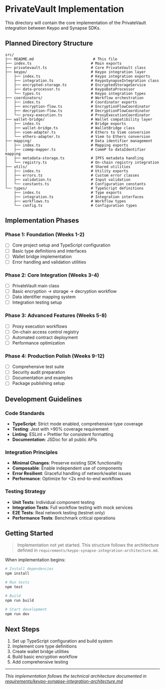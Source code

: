 # PrivateVault Implementation

This directory will contain the core implementation of the PrivateVault integration between Keypo and Synapse SDKs.

## Planned Directory Structure

```
src/
├── README.md                           # This file
├── index.ts                           # Main exports
├── privatevault.ts                    # Core PrivateVault class
├── keypo/                             # Keypo integration layer
│   ├── index.ts                       # Keypo integration exports
│   ├── integration.ts                 # KeypoSynapseIntegration class
│   ├── encrypted-storage.ts           # EncryptedStorageService
│   ├── data-processor.ts              # KeypoDataProcessor
│   └── types.ts                       # Keypo integration types
├── coordinators/                      # Workflow orchestration
│   ├── index.ts                       # Coordinator exports
│   ├── encryption-flow.ts             # EncryptionFlowCoordinator
│   ├── decryption-flow.ts             # DecryptionFlowCoordinator
│   └── proxy-execution.ts             # ProxyExecutionCoordinator
├── wallet-bridge/                     # Wallet compatibility layer
│   ├── index.ts                       # Bridge exports
│   ├── wallet-bridge.ts               # WalletBridge class
│   ├── viem-adapter.ts                # Ethers to Viem conversion
│   └── ethers-adapter.ts              # Viem to Ethers conversion
├── mapping/                           # Data identifier management
│   ├── index.ts                       # Mapping exports
│   ├── commp-mapper.ts                # CommP to dataIdentifier mapping
│   ├── metadata-storage.ts            # IPFS metadata handling
│   └── registry.ts                    # On-chain registry integration
├── utils/                             # Shared utilities
│   ├── index.ts                       # Utility exports
│   ├── errors.ts                      # Custom error classes
│   ├── validation.ts                  # Input validation
│   └── constants.ts                   # Configuration constants
└── types/                             # TypeScript definitions
    ├── index.ts                       # Type exports
    ├── integration.ts                 # Integration interfaces
    ├── workflows.ts                   # Workflow types
    └── config.ts                      # Configuration types
```

## Implementation Phases

### Phase 1: Foundation (Weeks 1-2)
- [ ] Core project setup and TypeScript configuration
- [ ] Basic type definitions and interfaces
- [ ] Wallet bridge implementation
- [ ] Error handling and validation utilities

### Phase 2: Core Integration (Weeks 3-4) 
- [ ] PrivateVault main class
- [ ] Basic encryption → storage → decryption workflow
- [ ] Data identifier mapping system
- [ ] Integration testing setup

### Phase 3: Advanced Features (Weeks 5-8)
- [ ] Proxy execution workflows
- [ ] On-chain access control registry
- [ ] Automated contract deployment
- [ ] Performance optimization

### Phase 4: Production Polish (Weeks 9-12)
- [ ] Comprehensive test suite
- [ ] Security audit preparation
- [ ] Documentation and examples
- [ ] Package publishing setup

## Development Guidelines

### Code Standards
- **TypeScript**: Strict mode enabled, comprehensive type coverage
- **Testing**: Jest with >90% coverage requirement
- **Linting**: ESLint + Prettier for consistent formatting
- **Documentation**: JSDoc for all public APIs

### Integration Principles
- **Minimal Changes**: Preserve existing SDK functionality
- **Composable**: Enable independent use of components
- **Error Resilient**: Graceful handling of network/wallet issues
- **Performance**: Optimize for <2s end-to-end workflows

### Testing Strategy
- **Unit Tests**: Individual component testing
- **Integration Tests**: Full workflow testing with mock services
- **E2E Tests**: Real network testing (testnet only)
- **Performance Tests**: Benchmark critical operations

## Getting Started

> Implementation not yet started. This structure follows the architecture defined in `requirements/keypo-synapse-integration-architecture.md`.

When implementation begins:

```bash
# Install dependencies
npm install

# Run tests
npm test

# Build
npm run build

# Start development
npm run dev
```

## Next Steps

1. Set up TypeScript configuration and build system
2. Implement core type definitions
3. Create wallet bridge utilities
4. Build basic encryption workflow
5. Add comprehensive testing

---

*This implementation follows the technical architecture documented in [requirements/keypo-synapse-integration-architecture.md](../requirements/keypo-synapse-integration-architecture.md)*